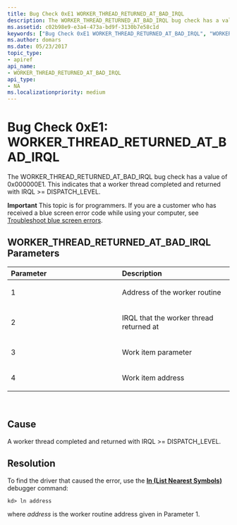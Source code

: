 ```yaml
---
title: Bug Check 0xE1 WORKER_THREAD_RETURNED_AT_BAD_IRQL
description: The WORKER_THREAD_RETURNED_AT_BAD_IRQL bug check has a value of 0x000000E1. This indicates that a worker thread completed and returned with IRQL DISPATCH_LEVEL.
ms.assetid: c02b98e9-e3a4-473a-bd9f-3130b7e58c1d
keywords: ["Bug Check 0xE1 WORKER_THREAD_RETURNED_AT_BAD_IRQL", "WORKER_THREAD_RETURNED_AT_BAD_IRQL"]
ms.author: domars
ms.date: 05/23/2017
topic_type:
- apiref
api_name:
- WORKER_THREAD_RETURNED_AT_BAD_IRQL
api_type:
- NA
ms.localizationpriority: medium
---
```


# Bug Check 0xE1: WORKER\_THREAD\_RETURNED\_AT\_BAD\_IRQL


The WORKER\_THREAD\_RETURNED\_AT\_BAD\_IRQL bug check has a value of 0x000000E1. This indicates that a worker thread completed and returned with IRQL &gt;= DISPATCH\_LEVEL.

**Important** This topic is for programmers. If you are a customer who has received a blue screen error code while using your computer, see [Troubleshoot blue screen errors](http://windows.microsoft.com/windows-10/troubleshoot-blue-screen-errors).

## WORKER\_THREAD\_RETURNED\_AT\_BAD\_IRQL Parameters


<table>
<colgroup>
<col width="50%" />
<col width="50%" />
</colgroup>
<thead>
<tr class="header">
<th align="left">Parameter</th>
<th align="left">Description</th>
</tr>
</thead>
<tbody>
<tr class="odd">
<td align="left"><p>1</p></td>
<td align="left"><p>Address of the worker routine</p></td>
</tr>
<tr class="even">
<td align="left"><p>2</p></td>
<td align="left"><p>IRQL that the worker thread returned at</p></td>
</tr>
<tr class="odd">
<td align="left"><p>3</p></td>
<td align="left"><p>Work item parameter</p></td>
</tr>
<tr class="even">
<td align="left"><p>4</p></td>
<td align="left"><p>Work item address</p></td>
</tr>
</tbody>
</table>

 

Cause
-----

A worker thread completed and returned with IRQL &gt;= DISPATCH\_LEVEL.

Resolution
----------

To find the driver that caused the error, use the [**ln (List Nearest Symbols)**](ln--list-nearest-symbols-.md) debugger command:

```
kd> ln address
```

where *address* is the worker routine address given in Parameter 1.

 

 




